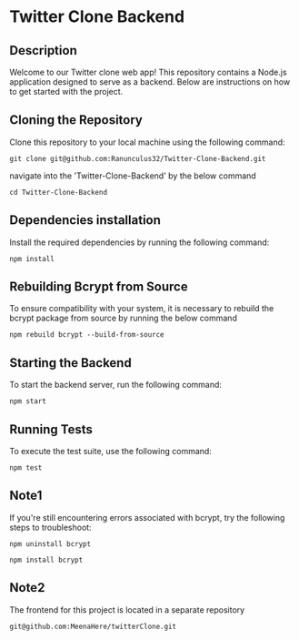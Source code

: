 # Twitter Clone Backend

## Description

Welcome to our Twitter clone web app! This repository contains a Node.js application designed to serve as a backend. Below are instructions on how to get started with the project.

## Cloning the Repository

Clone this repository to your local machine using the following command:

`git clone git@github.com:Ranunculus32/Twitter-Clone-Backend.git`

navigate into the 'Twitter-Clone-Backend' by the below command

`cd Twitter-Clone-Backend`

## Dependencies installation

Install the required dependencies by running the following command:

`npm install`

## Rebuilding Bcrypt from Source

To ensure compatibility with your system, it is necessary to rebuild the bcrypt package from source by running the below command

`npm rebuild bcrypt --build-from-source`

## Starting the Backend

To start the backend server, run the following command:

`npm start`

## Running Tests

To execute the test suite, use the following command:

`npm test`

## Note1

If you're still encountering errors associated with bcrypt, try the following steps to troubleshoot:

`npm uninstall bcrypt`

`npm install bcrypt`

## Note2

The frontend for this project is located in a separate repository

`git@github.com:MeenaHere/twitterClone.git`
